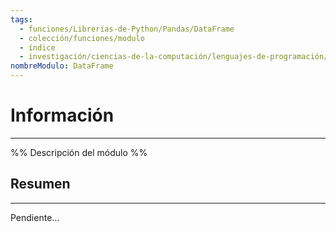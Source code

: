 ```yaml
---
tags:
  - funciones/Librerías-de-Python/Pandas/DataFrame
  - colección/funciones/modulo
  - índice
  - investigación/ciencias-de-la-computación/lenguajes-de-programación/Lenguaje-Python/Librerías-de-Python/Pandas/DataFrame
nombreModulo: DataFrame
---
```

# Información
---
%% Descripción del módulo %%

## Resumen
---
Pendiente...
